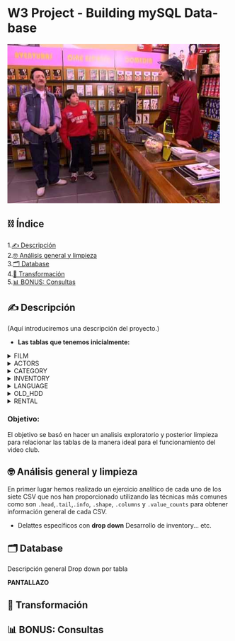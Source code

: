 # W3 Project - Building mySQL Data-base

![portada](https://github.com/Calbacho/w3-database-project/blob/main/videoclip2.jpg)

## ⛓️ Índice

1.[✍️ Descripción](#descripción)\
2.[🤓 Análisis general y limpieza](#análisis)\
3.[🗂️ Database](#database)\
4.[🧬 Transformación](#transformación)\
5.[📊 BONUS: Consultas](#consultas)


<a name="descripción"/>

## ✍️ Descripción

(Aquí introduciremos una descripción del proyecto.)

 - **Las tablas que tenemos inicialmente:**

<details>
<summary>FILM</summary>
<br>

![films](https://github.com/Calbacho/w3-database-project/blob/main/films.png)

</details>

<details>
<summary>ACTORS</summary>
<br>

ID del actor, nombres y apellidos de los actores.
<br>
<br>
![Actors](https://github.com/Calbacho/w3-database-project/blob/main/Actors.png)

</details>

<details>
<summary>CATEGORY</summary>
<br>

ID de categoria, nombre de categoria (comedia, aventura, romance)
<br>
<br>
![category](https://github.com/Calbacho/w3-database-project/blob/main/category.png)

</details>

<details>
<summary>INVENTORY</summary>
<br>

ID de inventario, ID de pelicula, ID Tienda
<br>
<br>
![inventory](https://github.com/Calbacho/w3-database-project/blob/main/inventory.png)

</details>

<details>
<summary>LANGUAGE</summary>
<br>

ID de lenguaje, nombre de lenguaje (Ingles, Italiano, etc)
<br>
<br>
![language](https://github.com/Calbacho/w3-database-project/blob/main/language.png)

</details>

<details>
<summary>OLD_HDD</summary>
<br>

Nombre y apellido de los actores, ID de inventario, titulos de peliculas donde aparece el respectivo actor o actriz
<br>
<br>
![oldhdd](https://github.com/Calbacho/w3-database-project/blob/main/oldhdd.png)

</details>

<details>
<summary>RENTAL</summary>
<br>

ID de alquiler, fecha de alquiler, fecha de retorno, ID de inventario, ID de cliente, ID del staff
<br>
<br>

![rental](https://github.com/Calbacho/w3-database-project/blob/main/rental.png)

</details>

 ### Objetivo:
 
El objetivo se basó en  hacer un analisis exploratorio y posterior limpieza para relacionar las tablas de la manera ideal para el funcionamiento del video club.
 
 
 <a name="análisis"/>
 
## 🤓 Análisis general y limpieza

En primer lugar hemos realizado un ejercicio analítico de cada uno de los siete CSV que nos han proporcionado utilizando las técnicas más comunes como son `.head`,`.tail`,`.info`, `.shape`, `.columns` y `.value_counts`  para obtener información general de cada CSV.

+ Delattes específicos con **drop down**
Desarrollo de inventory... etc.


 <a name="database"/>
 
## 🗂️ Database

Descripción general
Drop down por tabla

**PANTALLAZO**


<a name="transformación"/>

## 🧬 Transformación


<a name="consultas"/>

## 📊 BONUS: Consultas
